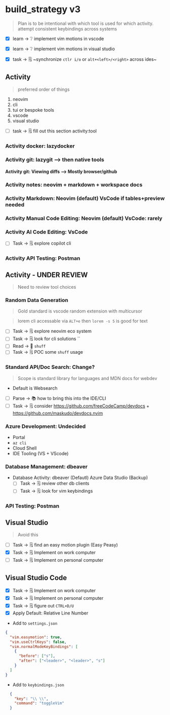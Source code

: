# build_strategy v3

> Plan is to be intentional with which tool is used for which activity. attempt consistent keybindings across systems

- [x] learn -> ❔ implement vim motions in vscode
- [x] learn -> ❔ implement vim motions in visual studio

- [x] task -> 🗒️ ~synchronize `ctlr i/o` or `alt+<left>/<right>` across ides~

## Activity

> preferred order of things

1. neovim
2. cli
3. tui or bespoke tools
4. vscode
5. visual studio

- [ ] task -> 🗒️ fill out this section activity:tool

### Activity docker: lazydocker

### Activity git: lazygit --> then native tools

#### Activity git: Viewing diffs --> Mostly browser/github

### Activity notes: neovim + markdown + workspace docs

### Activity Markdown: Neovim (default) VsCode if tables+preview needed

### Activity Manual Code Editing: Neovim (default) VsCode: rarely

### Activity AI Code Editing: VsCode

- [ ] Task -> 🗒️ explore copilot cli

### Activity API Testing: Postman

## Activity - UNDER REVIEW

> Need to review tool choices

### Random Data Generation

> Gold standard is vscode random extension with multicursor

> lorem cli accessable via `ALT+e` then `lorem -s 5` is good for text

- [ ] Task -> 🗒️ explore neovim eco system
- [ ] Task -> 🗒️ look for cli solutions ``
- [ ] Read -> 📖 `shuff`
- [ ] Task -> 🗒️ POC some `shuff` usage

### Standard API/Doc Search: Change?

> Scope is standard library for languages and MDN docs for webdev

- Default is Websearch
- [ ] Parse -> 📚 how to bring this into the IDE/CLI
- [ ] Task -> 🗒️ consider https://github.com/freeCodeCamp/devdocs + https://github.com/maskudo/devdocs.nvim

### Azure Development: Undecided

- Portal
- `az cli`
- Cloud Shell
- IDE Tooling (VS + VScode)

### Database Management: dbeaver

- Database Activity: dbeaver (Defautl) Azure Data Studio (Backup)
  - [ ] Task -> 🗒️ review other db clients
  - [ ] Task -> 🗒️ look for vim keybindings

### API Testing: Postman

## Visual Studio

> Avoid this

- [ ] Task -> 🗒️ find an easy motion plugin (Easy Peasy)
- [x] Task -> 🗒️ Implement on work computer
- [ ] Task -> 🗒️ Implement on personal computer

## Visual Studio Code

- [x] Task -> 🗒️ Implement on work computer
- [x] Task -> 🗒️ Implement on personal computer
- [x] Task -> 🗒️ figure out `CTRL+D/U`
- [x] Apply Default: Relative Line Number

- Add to `settings.json`

```json
{
  "vim.easymotion": true,
  "vim.useCtrlKeys": false,
  "vim.normalModeKeyBindings": [
    {
      "before": ["s"],
      "after": ["<leader>", "<leader>", "s"]
    }
  ]
}
```

- Add to `keybindings.json`

```JSON
  {
    "key": "\\ \\",
    "command": "toggleVim"
  }
```
